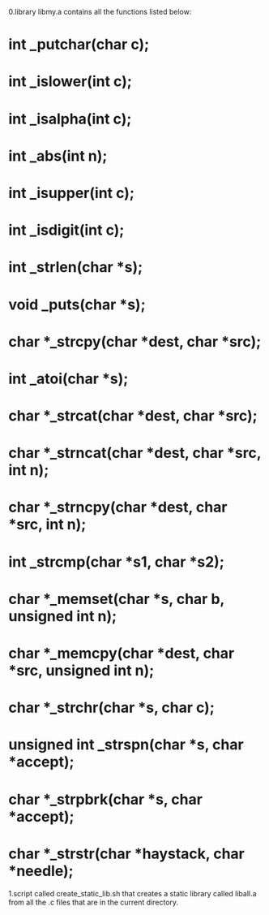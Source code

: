 0.library libmy.a contains all the functions listed below:
# int _putchar(char c);
# int _islower(int c);
# int _isalpha(int c);
# int _abs(int n);
# int _isupper(int c);
# int _isdigit(int c);
# int _strlen(char *s);
# void _puts(char *s);
# char *_strcpy(char *dest, char *src);
# int _atoi(char *s);
# char *_strcat(char *dest, char *src);
# char *_strncat(char *dest, char *src, int n);
# char *_strncpy(char *dest, char *src, int n);
# int _strcmp(char *s1, char *s2);
# char *_memset(char *s, char b, unsigned int n);
# char *_memcpy(char *dest, char *src, unsigned int n);
# char *_strchr(char *s, char c);
# unsigned int _strspn(char *s, char *accept);
# char *_strpbrk(char *s, char *accept);
# char *_strstr(char *haystack, char *needle);

1.script called create_static_lib.sh that creates a static library called liball.a from 
all the .c files that are in the current directory.